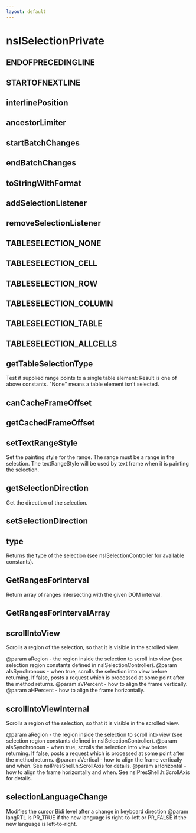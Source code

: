 ```yaml
---
layout: default
---
```


# nsISelectionPrivate #

## ENDOFPRECEDINGLINE ##

## STARTOFNEXTLINE ##

## interlinePosition ##

## ancestorLimiter ##

## startBatchChanges ##

## endBatchChanges ##

## toStringWithFormat ##

## addSelectionListener ##

## removeSelectionListener ##

## TABLESELECTION_NONE ##

## TABLESELECTION_CELL ##

## TABLESELECTION_ROW ##

## TABLESELECTION_COLUMN ##

## TABLESELECTION_TABLE ##

## TABLESELECTION_ALLCELLS ##

## getTableSelectionType ##
 Test if supplied range points to a single table element:
   Result is one of above constants. "None" means
   a table element isn't selected.


## canCacheFrameOffset ##

## getCachedFrameOffset ##

## setTextRangeStyle ##

Set the painting style for the range. The range must be a range in
the selection. The textRangeStyle will be used by text frame
when it is painting the selection.


## getSelectionDirection ##

Get the direction of the selection.


## setSelectionDirection ##

## type ##

Returns the type of the selection (see nsISelectionController for
available constants).


## GetRangesForInterval ##

Return array of ranges intersecting with the given DOM interval.


## GetRangesForIntervalArray ##

## scrollIntoView ##

Scrolls a region of the selection, so that it is visible in
the scrolled view.

@param aRegion - the region inside the selection to scroll into view
                 (see selection region constants defined in
                  nsISelectionController).
@param aIsSynchronous - when true, scrolls the selection into view
                        before returning. If false, posts a request which
                        is processed at some point after the method returns.
@param aVPercent - how to align the frame vertically.
@param aHPercent - how to align the frame horizontally.


## scrollIntoViewInternal ##

Scrolls a region of the selection, so that it is visible in
the scrolled view.

@param aRegion - the region inside the selection to scroll into view
                 (see selection region constants defined in
                  nsISelectionController).
@param aIsSynchronous - when true, scrolls the selection into view
                        before returning. If false, posts a request which
                        is processed at some point after the method returns.
@param aVertical - how to align the frame vertically and when.
                   See nsIPresShell.h:ScrollAxis for details.
@param aHorizontal - how to align the frame horizontally and when.
                   See nsIPresShell.h:ScrollAxis for details.


## selectionLanguageChange ##

Modifies the cursor Bidi level after a change in keyboard direction
@param langRTL is PR_TRUE if the new language is right-to-left or
               PR_FALSE if the new language is left-to-right.

